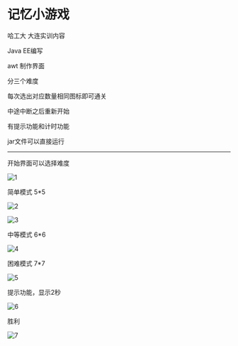 # 记忆小游戏

哈工大 大连实训内容

Java EE编写

awt 制作界面

分三个难度

每次选出对应数量相同图标即可通关

中途中断之后重新开始

有提示功能和计时功能

jar文件可以直接运行

***

开始界面可以选择难度

![1](https://github.com/Xbean1028/Memory-game/blob/master/示例/1.png)

简单模式 5*5

![2](https://github.com/Xbean1028/Memory-game/blob/master/示例/2.png)

![3](https://github.com/Xbean1028/Memory-game/blob/master/示例/3.png)

中等模式 6*6

![4](https://github.com/Xbean1028/Memory-game/blob/master/示例/4.png)

困难模式 7*7

![5](https://github.com/Xbean1028/Memory-game/blob/master/示例/5.png)

提示功能，显示2秒

![6](https://github.com/Xbean1028/Memory-game/blob/master/示例/6.png)

胜利

![7](https://github.com/Xbean1028/Memory-game/blob/master/示例/7.png)